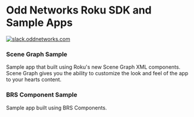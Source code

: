 # Odd Networks Roku SDK and Sample Apps

[![slack.oddnetworks.com](http://slack.oddnetworks.com/badge.svg)](http://slack.oddnetworks.com)

### Scene Graph Sample
Sample app that built using Roku's new Scene Graph XML components. Scene Graph gives you the ability to customize the look and feel of the app to your hearts content.


### BRS Component Sample
Sample app built using BRS Components.